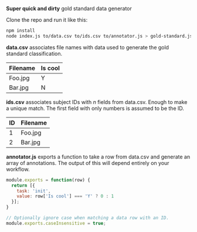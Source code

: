 **Super quick and dirty** gold standard data generator

Clone the repo and run it like this:

```sh
npm install
node index.js to/data.csv to/ids.csv to/annotator.js > gold-standard.json
```

**data.csv** associates file names with data used to generate the gold standard classification.

| Filename | Is cool |
| -------- | ------- |
| Foo.jpg  | Y       |
| Bar.jpg  | N       |

**ids.csv** associates subject IDs with _n_ fields from data.csv. Enough to make a unique match. The first field with only numbers is assumed to be the ID.

| ID  | Filename |
| --- | -------- |
| 1   | Foo.jpg  |
| 2   | Bar.jpg  |

**annotator.js** exports a function to take a row from data.csv and generate an array of annotations. The output of this will depend entirely on your workflow.

```js
module.exports = function(row) {
  return [{
    task: 'init',
    value: row['Is cool'] === 'Y' ? 0 : 1
  }];
}

// Optionally ignore case when matching a data row with an ID.
module.exports.caseInsensitive = true;
```
